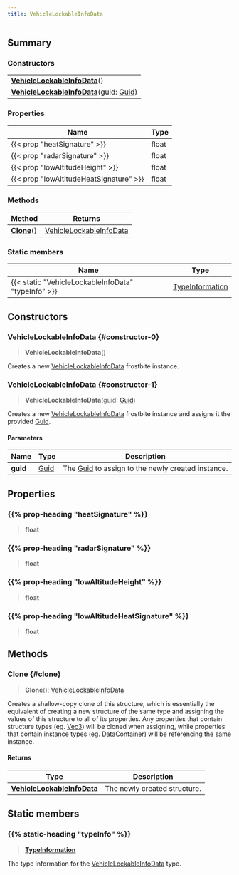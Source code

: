 ```yaml
---
title: VehicleLockableInfoData
---
```


## Summary

### Constructors

|  |
| --- |
| **[VehicleLockableInfoData](#constructor-0)**() |
| **[VehicleLockableInfoData](#constructor-1)**(guid: [Guid](/vext/ref/shared/type/guid)) |

### Properties

| Name | Type |
| ---- | ---- |
| {{< prop "heatSignature" >}} | float |
| {{< prop "radarSignature" >}} | float |
| {{< prop "lowAltitudeHeight" >}} | float |
| {{< prop "lowAltitudeHeatSignature" >}} | float |

### Methods

| Method | Returns |
| ------ | ------- |
| **[Clone](#clone)**() | [VehicleLockableInfoData](/vext/ref/fb/vehiclelockableinfodata) |

### Static members

| Name | Type |
| ---- | ---- |
| {{< static "VehicleLockableInfoData" "typeInfo" >}} | [TypeInformation](/vext/ref/shared/type/typeinformation) |

## Constructors

### VehicleLockableInfoData {#constructor-0}

> **VehicleLockableInfoData**()

Creates a new [VehicleLockableInfoData](/vext/ref/fb/vehiclelockableinfodata) frostbite instance.

### VehicleLockableInfoData {#constructor-1}

> **VehicleLockableInfoData**(guid: [Guid](/vext/ref/shared/type/guid))

Creates a new [VehicleLockableInfoData](/vext/ref/fb/vehiclelockableinfodata) frostbite instance and assigns it the provided [Guid](/vext/ref/shared/type/guid).

#### Parameters

| Name | Type | Description |
| ---- | ---- | ----------- |
| **guid** | [Guid](/vext/ref/shared/type/guid) | The [Guid](/vext/ref/shared/type/guid) to assign to the newly created instance. |

## Properties

### {{% prop-heading "heatSignature" %}}

> **float**

### {{% prop-heading "radarSignature" %}}

> **float**

### {{% prop-heading "lowAltitudeHeight" %}}

> **float**

### {{% prop-heading "lowAltitudeHeatSignature" %}}

> **float**

## Methods

### Clone {#clone}

> **Clone**(): [VehicleLockableInfoData](/vext/ref/fb/vehiclelockableinfodata)

Creates a shallow-copy clone of this structure, which is essentially the equivalent of creating a new structure of the same type and assigning the values of this structure to all of its properties. Any properties that contain structure types (eg. [Vec3](/vext/ref/shared/type/vec3)) will be cloned when assigning, while properties that contain instance types (eg. [DataContainer](/vext/ref/shared/type/datacontainer)) will be referencing the same instance.

#### Returns

| Type | Description |
| ---- | ----------- |
| **[VehicleLockableInfoData](/vext/ref/fb/vehiclelockableinfodata)** | The newly created structure. |

## Static members

### {{% static-heading "typeInfo" %}}

> **[TypeInformation](/vext/ref/shared/type/typeinformation)**

The type information for the [VehicleLockableInfoData](/vext/ref/fb/vehiclelockableinfodata) type.

